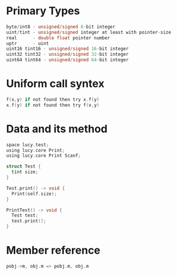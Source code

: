 
# Primary Types
```c
byte/int8 - unsigned/signed 8-bit integer
uint/tint - unsigned/signed integer at least with pointer-size
real      - double float pointer number
uptr      - uint
uint16 tint16 - unsigned/signed 16-bit integer
uint32 tint32 - unsigned/signed 32-bit integer
uint64 tint64 - unsigned/signed 64-bit integer
```

# Uniform call syntex
```c
f(x,y) if not found then try x.f(y)
x.f(y) if not found then try f(x,y) 
```

# Data and its method
```c
space lucy.test;
using lucy.core Print;
using lucy.core Print Scanf;

struct Test {
  tint size;
}

Test.print() -> void {
  Print(self.size);
}

PrintTest() -> void {
  Test test;
  test.print();
}
```

# Member reference 
```c
pobj->m, obj.m => pobj.m, obj.m
```
